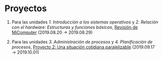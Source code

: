# Proyectos

1. Para las unidades *1. Introducción a los sistemas operativos* y
   *2. Relación con el hardware: Estructuras y funciones básicas*,
   [Revisión de MiComputer](./1/README.md) (2019.08.20 → 2019.08.29)

2. Para las unidades *3. Administración de procesos* y
   *4. Planificación de procesos*, [Proyecto 2: Una situación
   cotidiana paralelizable](./2/README.md) (2019.09.17 → 2019.10.01)
